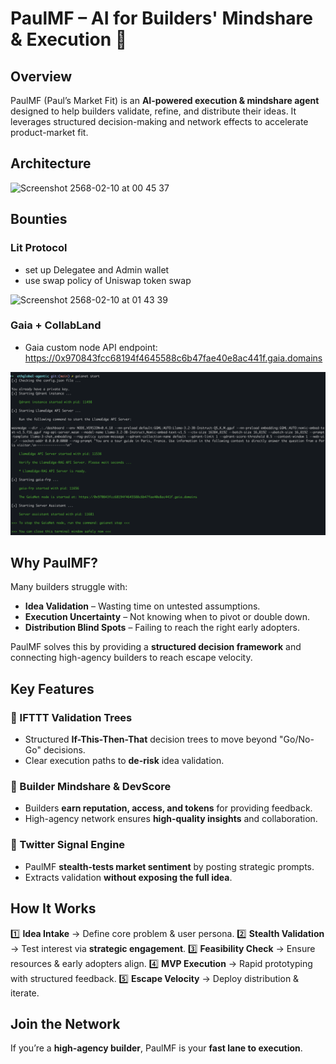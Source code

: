 # PaulMF – AI for Builders' Mindshare & Execution 🚀

## Overview
PaulMF (Paul’s Market Fit) is an **AI-powered execution & mindshare agent** designed to help builders validate, refine, and distribute their ideas. It leverages structured decision-making and network effects to accelerate product-market fit.

## Architecture
<img width="541" alt="Screenshot 2568-02-10 at 00 45 37" src="https://github.com/user-attachments/assets/f9978cd1-35f2-4abc-a4f6-33597831ca27" />

## Bounties
### Lit Protocol
- set up Delegatee and Admin wallet
- use swap policy of Uniswap token swap
<img width="862" alt="Screenshot 2568-02-10 at 01 43 39" src="https://github.com/user-attachments/assets/2b13b99b-0bc6-4ae5-a9c4-5902ff3e7319" />


### Gaia + CollabLand
- Gaia custom node API endpoint: https://0x970843fcc68194f4645588c6b47fae40e8ac441f.gaia.domains
<img src="gaia-custom-node-start.png">

## Why PaulMF?
Many builders struggle with:
- **Idea Validation** – Wasting time on untested assumptions.
- **Execution Uncertainty** – Not knowing when to pivot or double down.
- **Distribution Blind Spots** – Failing to reach the right early adopters.

PaulMF solves this by providing a **structured decision framework** and connecting high-agency builders to reach escape velocity.

## Key Features
### 🧠 IFTTT Validation Trees
- Structured **If-This-Then-That** decision trees to move beyond "Go/No-Go" decisions.
- Clear execution paths to **de-risk** idea validation.

### 🚀 Builder Mindshare & DevScore
- Builders **earn reputation, access, and tokens** for providing feedback.
- High-agency network ensures **high-quality insights** and collaboration.

### 📢 Twitter Signal Engine
- PaulMF **stealth-tests market sentiment** by posting strategic prompts.
- Extracts validation **without exposing the full idea**.

## How It Works
1️⃣ **Idea Intake** → Define core problem & user persona.
2️⃣ **Stealth Validation** → Test interest via **strategic engagement**.
3️⃣ **Feasibility Check** → Ensure resources & early adopters align.
4️⃣ **MVP Execution** → Rapid prototyping with structured feedback.
5️⃣ **Escape Velocity** → Deploy distribution & iterate.

## Join the Network
If you’re a **high-agency builder**, PaulMF is your **fast lane to execution**. 
